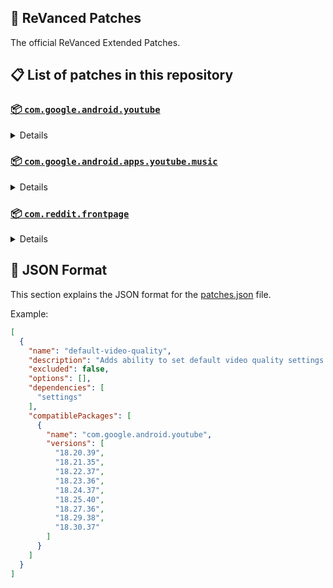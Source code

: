 ## 🧩 ReVanced Patches

The official ReVanced Extended Patches.

## 📋 List of patches in this repository

### [📦 `com.google.android.youtube`](https://play.google.com/store/apps/details?id=com.google.android.youtube)
<details>

| 💊 Patch | 📜 Description | 🏹 Target Version |
|:--------:|:--------------:|:-----------------:|
| `add-splash-animation` | Adds splash animation, which was removed in YT v18.19.36+. This patch cannot be used with 'custom-branding-icon' patch | 18.20.39 ~ 18.30.37 |
| `bypass-ambient-mode-restrictions` | Bypass ambient mode restrictions in battery saver mode. | 18.20.39 ~ 18.30.37 |
| `change-homepage` | Change home page to subscription feed. | 18.20.39 ~ 18.30.37 |
| `custom-branding-youtube-name` | Rename the YouTube app to the name specified in options.json. | 18.20.39 ~ 18.30.37 |
| `custom-branding-icon-mmt` | Changes the YouTube launcher icon to MMT. | 18.20.39 ~ 18.30.37 |
| `custom-branding-icon-revancify-blue` | Changes the YouTube launcher icon to Revancify Blue. | 18.20.39 ~ 18.30.37 |
| `custom-branding-icon-revancify-red` | Changes the YouTube launcher icon to Revancify Red. | 18.20.39 ~ 18.30.37 |
| `custom-double-tap-length` | Add 'double-tap to seek' value. | 18.20.39 ~ 18.30.37 |
| `custom-package-name` | Specifies the package name for YouTube and YT Music in the MicroG build. | all |
| `custom-playback-speed` | Adds more playback speed options. | 18.20.39 ~ 18.30.37 |
| `custom-seekbar-color` | Change seekbar color in video player and video thumbnails. | 18.20.39 ~ 18.30.37 |
| `default-playback-speed` | Adds ability to set default playback speed settings. | 18.20.39 ~ 18.30.37 |
| `default-video-quality` | Adds ability to set default video quality settings. | 18.20.39 ~ 18.30.37 |
| `disable-quic-protocol` | Disable CronetEngine's QUIC protocol. | 18.20.39 ~ 18.30.37 |
| `disable-shorts-on-startup` | Disables playing YouTube Shorts when launching YouTube. | 18.20.39 ~ 18.30.37 |
| `disable-auto-captions` | Disables forced auto captions. | 18.20.39 ~ 18.30.37 |
| `disable-haptic-feedback` | Disable haptic feedback when swiping. | 18.20.39 ~ 18.30.37 |
| `disable-hdr-video` | Disable HDR video. | 18.20.39 ~ 18.30.37 |
| `disable-landscape-mode` | Disable landscape mode when entering fullscreen. | 18.20.39 ~ 18.30.37 |
| `disable-pip-notification` | Disable pip notification when you first launch pip mode. | 18.20.39 ~ 18.30.37 |
| `enable-compact-controls-overlay` | Enables compact control overlay. | 18.20.39 ~ 18.30.37 |
| `enable-debug-logging` | Adds debugging options. | 18.20.39 ~ 18.30.37 |
| `enable-external-browser` | Open url outside the app in an external browser. | 18.20.39 ~ 18.30.37 |
| `enable-minimized-playback` | Enables minimized and background playback. | 18.20.39 ~ 18.30.37 |
| `enable-new-comment-popup-panels` | Enables a new type of comment popup panel in the shorts player. | 18.20.39 ~ 18.30.37 |
| `enable-new-splash-animation` | Enables a new type of splash animation. | 18.20.39 ~ 18.30.37 |
| `enable-new-thumbnail-preview` | Enables a new type of thumbnail preview. | 18.20.39 ~ 18.30.37 |
| `enable-old-quality-layout` | Enables the original quality flyout menu. | 18.20.39 ~ 18.30.37 |
| `enable-open-links-directly` | Skips over redirection URLs to external links. | 18.20.39 ~ 18.30.37 |
| `enable-seekbar-tapping` | Enables tap-to-seek on the seekbar of the video player. | 18.20.39 ~ 18.30.37 |
| `enable-tablet-mini-player` | Enables the tablet mini player layout. | 18.20.39 ~ 18.30.37 |
| `enable-tablet-navigation-bar` | Enables the tablet navigation bar. | 18.20.39 ~ 18.30.37 |
| `enable-time-stamps-speed` | Add the current playback speed in brackets next to the current time. | 18.20.39 ~ 18.30.37 |
| `enable-wide-search-bar` | Replaces the search icon with a wide search bar. This will hide the YouTube logo when active. | 18.20.39 ~ 18.30.37 |
| `force-opus-codec` | Forces the OPUS codec for audios. | 18.20.39 ~ 18.30.37 |
| `force-vp9-codec` | Forces the VP9 codec for videos. | 18.20.39 ~ 18.30.37 |
| `force-hide-player-button-background` | Force hides the background from the video player buttons. | 18.20.39 ~ 18.30.37 |
| `force-premium-heading` | Forces premium heading on the homepage. | 18.20.39 ~ 18.30.37 |
| `header-switch` | Add switch to change header. | 18.20.39 ~ 18.30.37 |
| `hide-account-menu` | Hide account menu elements. | 18.20.39 ~ 18.30.37 |
| `hide-auto-player-popup-panels` | Hide automatic popup panels (playlist or live chat) on video player. | 18.20.39 ~ 18.30.37 |
| `hide-autoplay-button` | Hides the autoplay button in the video player. | 18.20.39 ~ 18.30.37 |
| `hide-autoplay-preview` | Hides the autoplay preview container in the fullscreen. | 18.20.39 ~ 18.30.37 |
| `hide-button-container` | Adds the options to hide action buttons under a video. | 18.20.39 ~ 18.30.37 |
| `hide-captions-button` | Hides the captions button in the video player. | 18.20.39 ~ 18.30.37 |
| `hide-cast-button` | Hides the cast button in the video player. | 18.20.39 ~ 18.30.37 |
| `hide-category-bar` | Hides the category bar in video feeds. | 18.20.39 ~ 18.30.37 |
| `hide-channel-avatar-section` | Hides the channel avatar section of the subscription feed. | 18.20.39 ~ 18.30.37 |
| `hide-channel-watermark` | Hides creator's watermarks on videos. | 18.20.39 ~ 18.30.37 |
| `hide-collapse-button` | Hides the collapse button in the video player. | 18.20.39 ~ 18.30.37 |
| `hide-comment-component` | Hides components related to comments. | 18.20.39 ~ 18.30.37 |
| `hide-crowdfunding-box` | Hides the crowdfunding box between the player and video description. | 18.20.39 ~ 18.30.37 |
| `hide-description-components` | Hides description components. | 18.20.39 ~ 18.30.37 |
| `hide-double-tap-overlay-filter` | Hides the double tap dark filter layer. | 18.20.39 ~ 18.30.37 |
| `hide-end-screen-cards` | Hides the suggested video cards at the end of a video in fullscreen. | 18.20.39 ~ 18.30.37 |
| `hide-end-screen-overlay` | Hide end screen overlay on swipe controls. | 18.20.39 ~ 18.30.37 |
| `hide-feed-flyout-panel` | Hides feed flyout panel components. | 18.20.39 ~ 18.30.37 |
| `hide-filmstrip-overlay` | Hide filmstrip overlay on swipe controls. | 18.20.39 ~ 18.30.37 |
| `hide-floating-microphone` | Hides the floating microphone button which appears in search. | 18.20.39 ~ 18.30.37 |
| `hide-fullscreen-panels` | Hides video description and comments panel in fullscreen view. | 18.20.39 ~ 18.30.37 |
| `hide-general-ads` | Hides general ads. | 18.20.39 ~ 18.30.37 |
| `hide-handle` | Hides the handle in the account switcher. | 18.20.39 ~ 18.30.37 |
| `hide-info-cards` | Hides info-cards in videos. | 18.20.39 ~ 18.30.37 |
| `hide-latest-videos-button` | Hides latest videos button in home feed. | 18.20.39 ~ 18.30.37 |
| `hide-layout-components` | Hides general layout components. | 18.20.39 ~ 18.30.37 |
| `hide-load-more-button` | Hides the button under videos that loads similar videos. | 18.20.39 ~ 18.30.37 |
| `hide-mix-playlists` | Hides mix playlists from home feed and video player. | 18.20.39 ~ 18.30.37 |
| `hide-music-button` | Hides the YouTube Music button in the video player. | 18.20.39 ~ 18.30.37 |
| `hide-navigation-buttons` | Adds options to hide or change navigation buttons. | 18.20.39 ~ 18.30.37 |
| `hide-navigation-label` | Hide navigation bar labels. | 18.20.39 ~ 18.30.37 |
| `hide-player-button-background` | Hide player button background. | 18.20.39 ~ 18.30.37 |
| `hide-player-flyout-panel` | Hides player flyout panel components. | 18.20.39 ~ 18.30.37 |
| `hide-player-overlay-filter` | Hides the dark filter layer from the player's background. | 18.20.39 ~ 18.30.37 |
| `hide-previous-next-button` | Hides the previous and next button in the player controller. | 18.20.39 ~ 18.30.37 |
| `hide-quick-actions` | Adds the options to hide quick actions components in the fullscreen. | 18.20.39 ~ 18.30.37 |
| `hide-seek-message` | Hides the 'Slide left or right to seek' message container. | 18.20.39 ~ 18.30.37 |
| `hide-seekbar` | Hides the seekbar in video player and video thumbnails. | 18.20.39 ~ 18.30.37 |
| `hide-shorts-components` | Hides other Shorts components. | 18.20.39 ~ 18.30.37 |
| `hide-snack-bar` | Hides the snack bar action popup. | 18.20.39 ~ 18.30.37 |
| `hide-speed-overlay` | Hide speed overlay in player. | 18.20.39 ~ 18.30.37 |
| `hide-suggested-actions` | Hide the suggested actions bar inside the player. | 18.20.39 ~ 18.30.37 |
| `hide-suggested-video-overlay` | Hide the suggested video overlay to play next. | 18.20.39 ~ 18.30.37 |
| `hide-suggestions-shelf` | Hides the suggestions shelf. | 18.20.39 ~ 18.30.37 |
| `hide-time-stamp` | Hides timestamp in video player. | 18.20.39 ~ 18.30.37 |
| `hide-tooltip-content` | Hides the tooltip box that appears on first install. | 18.20.39 ~ 18.30.37 |
| `hide-trending-searches` | Hide trending searches in the search bar. | 18.20.39 ~ 18.30.37 |
| `hide-video-ads` | Hides ads in the video player. | 18.20.39 ~ 18.30.37 |
| `language-switch` | Add language switch toggle. | 18.20.39 ~ 18.30.37 |
| `layout-switch` | Tricks the dpi to use some tablet/phone layouts. | 18.20.39 ~ 18.30.37 |
| `materialyou` | Enables MaterialYou theme for Android 12+ | 18.20.39 ~ 18.30.37 |
| `microg-support` | Allows ReVanced to run without root and under a different package name with MicroG. | 18.20.39 ~ 18.30.37 |
| `optimize-resource` | Removes duplicate resources from YouTube. | 18.20.39 ~ 18.30.37 |
| `overlay-buttons` | Add overlay buttons to the player. | 18.20.39 ~ 18.30.37 |
| `return-youtube-dislike` | Shows the dislike count of videos using the Return YouTube Dislike API. | 18.20.39 ~ 18.30.37 |
| `settings` | Applies mandatory patches to implement ReVanced settings into the application. | 18.20.39 ~ 18.30.37 |
| `sponsorblock` | Integrates SponsorBlock which allows skipping video segments such as sponsored content. | 18.20.39 ~ 18.30.37 |
| `spoof-app-version` | Tricks YouTube into thinking, you are running an older version of the app. One of the side effects also includes restoring the old UI. | 18.20.39 ~ 18.30.37 |
| `spoof-player-parameters` | Spoofs player parameters to prevent playback issues. | 18.20.39 ~ 18.30.37 |
| `swipe-controls` | Adds volume and brightness swipe controls. | 18.20.39 ~ 18.30.37 |
| `theme` | Change the app's theme to the values specified in options.json. | 18.20.39 ~ 18.30.37 |
| `translations` | Add Crowdin translations for YouTube. | 18.20.39 ~ 18.30.37 |
</details>

### [📦 `com.google.android.apps.youtube.music`](https://play.google.com/store/apps/details?id=com.google.android.apps.youtube.music)
<details>

| 💊 Patch | 📜 Description | 🏹 Target Version |
|:--------:|:--------------:|:-----------------:|
| `amoled` | Applies pure black theme in flyout panels. | all |
| `background-play` | Enables playing music in the background. | all |
| `bitrate-default-value` | Set the audio quality to "Always High" when you first install the app. | all |
| `certificate-spoof` | Spoofs the YouTube Music certificate for Android Auto. | all |
| `custom-branding-music-name` | Rename the YouTube Music app to the name specified in options.json. | all |
| `custom-branding-icon-mmt` | Changes the YouTube Music launcher icon to MMT. | all |
| `custom-branding-icon-revancify-blue` | Changes the YouTube Music launcher icon to Revancify Blue. | all |
| `custom-branding-icon-revancify-red` | Changes the YouTube Music launcher icon to Revancify Red. | all |
| `custom-package-name` | Specifies the package name for YouTube and YT Music in the MicroG build. | all |
| `disable-auto-captions` | Disables forced auto captions. | all |
| `enable-black-navigation-bar` | Sets the navigation bar color to black. | all |
| `enable-color-match-player` | Matches the color of the mini player and the fullscreen player. | all |
| `enable-compact-dialog` | Enable compact dialog on phone. | all |
| `enable-custom-filter` | Enables custom filter to hide layout components. | all |
| `enable-debug-logging` | Adds debugging options. | all |
| `enable-force-minimized-player` | Permanently keep player minimized even if another track is played. | all |
| `enable-force-shuffle` | Enable force shuffle even if another track is played. | all |
| `enable-landscape-mode` | Enables entry into landscape mode by screen rotation on the phone. | all |
| `enable-minimized-playback` | Enables minimized playback on Kids music. | all |
| `enable-new-layout` | Enable new player layouts. (YT Music v5.47.51+) | all |
| `enable-old-style-miniplayer` | Return the miniplayers to old style. (for YT Music v5.55.53+) | all |
| `enable-opus-codec` | Enable opus codec when playing audio. | all |
| `enable-sleep-timer` | Add sleep timer to flyout menu. | all |
| `enable-zen-mode` | Adds a grey tint to the video player to reduce eye strain. | all |
| `exclusive-audio-playback` | Enables the option to play music without video. | all |
| `hide-button-shelf` | Hides the button shelf from homepage and explorer. | all |
| `hide-carousel-shelf` | Hides the carousel shelf from homepage and explorer. | all |
| `hide-cast-button` | Hides the cast button in the video player and header. | all |
| `hide-category-bar` | Hides the music category bar at the top of the homepage. | all |
| `hide-channel-guidelines` | Hides channel guidelines at the top of comments. | all |
| `hide-get-premium` | Hides "Get Premium" label from the account menu. | all |
| `hide-music-ads` | Hides ads before playing a music. | all |
| `hide-navigation-label` | Hide navigation bar labels. | all |
| `hide-new-playlist-button` | Hide the "New playlist" button in the library. | all |
| `hide-playlist-card` | Hides the playlist card from homepage. | all |
| `hide-taste-builder` | Hides the "Tell us which artists you like" card from homepage. | all |
| `hide-upgrade-button` | Hides upgrade button from navigation bar and hide upgrade banner from homepage. | all |
| `microg-support` | Allows ReVanced Music to run without root and under a different package name with MicroG. | all |
| `optimize-resource` | Remove unnecessary resources. | all |
| `remember-video-quality` | Save the video quality value whenever you change the video quality. | all |
| `settings` | Adds settings for ReVanced to YouTube Music. | all |
| `share-button-hook` | Replace share button with external download button. | all |
| `spoof-app-version` | Spoof the YouTube Music client version. | all |
| `translations` | Add Crowdin translations for YouTube Music. | all |
</details>

### [📦 `com.reddit.frontpage`](https://play.google.com/store/apps/details?id=com.reddit.frontpage)
<details>

| 💊 Patch | 📜 Description | 🏹 Target Version |
|:--------:|:--------------:|:-----------------:|
| `disable-screenshot-popup` | Disables the popup that shows up when taking a screenshot. | all |
| `hide-ads` | Hides ads from the Reddit. | all |
| `hide-navigation-buttons` | Hide buttons at navigation bar. | all |
| `hide-place-button` | Hide r/place button in toolbar. | all |
| `open-links-directly` | Skips over redirection URLs to external links. | all |
| `open-links-externally` | Open links outside of the app directly in your browser. | all |
| `premium-icon` | Unlocks premium icons. | all |
| `reddit-settings` | Adds ReVanced settings to Reddit. | all |
| `sanitize-sharing-links` | Removes (tracking) query parameters from the URLs when sharing links. | all |
</details>



## 📝 JSON Format

This section explains the JSON format for the [patches.json](patches.json) file.

Example:

```json
[
  {
    "name": "default-video-quality",
    "description": "Adds ability to set default video quality settings.",
    "excluded": false,
    "options": [],
    "dependencies": [
      "settings"
    ],
    "compatiblePackages": [
      {
        "name": "com.google.android.youtube",
        "versions": [
          "18.20.39",
          "18.21.35",
          "18.22.37",
          "18.23.36",
          "18.24.37",
          "18.25.40",
          "18.27.36",
          "18.29.38",
          "18.30.37"
        ]
      }
    ]
  }
]
```